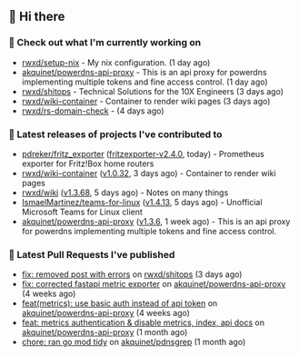 ## 👋 Hi there

### 👷 Check out what I'm currently working on


- [rwxd/setup-nix](https://github.com/rwxd/setup-nix) - My nix configuration. (1 day ago)
- [akquinet/powerdns-api-proxy](https://github.com/akquinet/powerdns-api-proxy) - This is an api proxy for powerdns implementing multiple tokens and fine access control. (1 day ago)
- [rwxd/shitops](https://github.com/rwxd/shitops) - Technical Solutions for the 10X Engineers (3 days ago)
- [rwxd/wiki-container](https://github.com/rwxd/wiki-container) - Container to render wiki pages (3 days ago)
- [rwxd/rs-domain-check](https://github.com/rwxd/rs-domain-check) -  (4 days ago)

### 🔭 Latest releases of projects I've contributed to


- [pdreker/fritz_exporter](https://github.com/pdreker/fritz_exporter) ([fritzexporter-v2.4.0](https://github.com/pdreker/fritz_exporter/releases/tag/fritzexporter-v2.4.0), today) - Prometheus exporter for Fritz!Box home routers
- [rwxd/wiki-container](https://github.com/rwxd/wiki-container) ([v1.0.32](https://github.com/rwxd/wiki-container/releases/tag/v1.0.32), 3 days ago) - Container to render wiki pages
- [rwxd/wiki](https://github.com/rwxd/wiki) ([v1.3.68](https://github.com/rwxd/wiki/releases/tag/v1.3.68), 5 days ago) - Notes on many things
- [IsmaelMartinez/teams-for-linux](https://github.com/IsmaelMartinez/teams-for-linux) ([v1.4.13](https://github.com/IsmaelMartinez/teams-for-linux/releases/tag/v1.4.13), 5 days ago) - Unofficial Microsoft Teams for Linux client
- [akquinet/powerdns-api-proxy](https://github.com/akquinet/powerdns-api-proxy) ([v1.3.6](https://github.com/akquinet/powerdns-api-proxy/releases/tag/v1.3.6), 1 week ago) - This is an api proxy for powerdns implementing multiple tokens and fine access control.

### 🔨 Latest Pull Requests I've published


- [fix: removed post with errors](https://github.com/rwxd/shitops/pull/7) on [rwxd/shitops](https://github.com/rwxd/shitops) (3 days ago)
- [fix: corrected fastapi metric exporter](https://github.com/akquinet/powerdns-api-proxy/pull/37) on [akquinet/powerdns-api-proxy](https://github.com/akquinet/powerdns-api-proxy) (4 weeks ago)
- [feat(metrics): use basic auth instead of api token](https://github.com/akquinet/powerdns-api-proxy/pull/36) on [akquinet/powerdns-api-proxy](https://github.com/akquinet/powerdns-api-proxy) (4 weeks ago)
- [feat: metrics authentication &amp; disable metrics, index, api docs](https://github.com/akquinet/powerdns-api-proxy/pull/34) on [akquinet/powerdns-api-proxy](https://github.com/akquinet/powerdns-api-proxy) (1 month ago)
- [chore: ran go mod tidy](https://github.com/akquinet/pdnsgrep/pull/11) on [akquinet/pdnsgrep](https://github.com/akquinet/pdnsgrep) (1 month ago)
